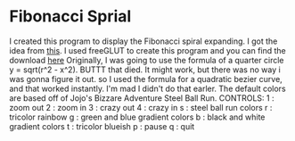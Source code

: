 # Fibonacci Sprial
I created this program to display the Fibonacci spiral expanding. I got the idea from [this](https://upload.wikimedia.org/wikipedia/commons/e/e9/GoldenSpiralLogarithmic_color_in.gif). I used freeGLUT to create this program and you can find the download [here](http://freeglut.sourceforge.net/)
Originally, I was going to use the formula of a quarter circle y = sqrt(r^2 - x^2). BUTTT that died. It might work, but there was no way i was gonna figure it out. so I used the formula for a quadratic bezier curve, and that worked instantly. I'm mad I didn't do that earler.
The default colors are based off of Jojo's Bizzare Adventure Steel Ball Run.
CONTROLS:
	1 : zoom out
	2 : zoom in
	3 : crazy out
	4 : crazy in
	s : steel ball run colors
	r : tricolor rainbow 
	g : green and blue gradient colors
	b : black and white gradient colors
	t : tricolor blueish
	p : pause
	q : quit
